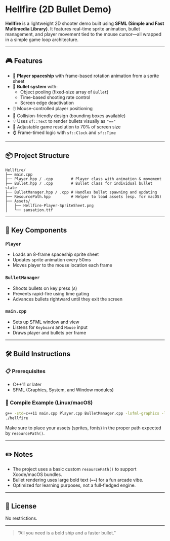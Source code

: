 # Hellfire (2D Bullet Demo)

**Hellfire** is a lightweight 2D shooter demo built using **SFML (Simple and Fast Multimedia Library)**. It features real-time sprite animation, bullet management, and player movement tied to the mouse cursor—all wrapped in a simple game loop architecture.

---

## 🎮 Features

- 🚀 **Player spaceship** with frame-based rotation animation from a sprite sheet
- 🔫 **Bullet system** with:
  - Object pooling (fixed-size array of `Bullet`)
  - Time-based shooting rate control
  - Screen edge deactivation
- 🖱️ Mouse-controlled player positioning
- 🧱 Collision-friendly design (bounding boxes available)
- 💡 Uses `sf::Text` to render bullets visually as `"=="`
- 📏 Adjustable game resolution to 70% of screen size
- ⌚ Frame-timed logic with `sf::Clock` and `sf::Time`

---

## 📦 Project Structure

```
Hellfire/
├── main.cpp
├── Player.hpp / .cpp        # Player class with animation & movement
├── Bullet.hpp / .cpp        # Bullet class for individual bullet state
├── BulletManager.hpp / .cpp # Handles bullet spawning and updating
├── ResourcePath.hpp         # Helper to load assets (esp. for macOS)
├── Assets/
│   ├── Hellfire-Player-SpriteSheet.png
│   └── sansation.ttf
```

---

## 🧠 Key Components

### `Player`

- Loads an 8-frame spaceship sprite sheet
- Updates sprite animation every 50ms
- Moves player to the mouse location each frame

### `BulletManager`

- Shoots bullets on key press (`A`)
- Prevents rapid-fire using time gating
- Advances bullets rightward until they exit the screen

### `main.cpp`

- Sets up SFML window and view
- Listens for `Keyboard` and `Mouse` input
- Draws player and bullets per frame

---

## 🛠️ Build Instructions

### 📋 Prerequisites

- C++11 or later
- SFML (Graphics, System, and Window modules)

### 🧪 Compile Example (Linux/macOS)

```bash
g++ -std=c++11 main.cpp Player.cpp BulletManager.cpp -lsfml-graphics -lsfml-window -lsfml-system -o hellfire
./hellfire
```

Make sure to place your assets (sprites, fonts) in the proper path expected by `resourcePath()`.

---

## ✏️ Notes

- The project uses a basic custom `resourcePath()` to support Xcode/macOS bundles.
- Bullet rendering uses large bold text (`==`) for a fun arcade vibe.
- Optimized for learning purposes, not a full-fledged engine.

---

## 📄 License

No restrictions.

---

> “All you need is a bold ship and a faster bullet.”  
